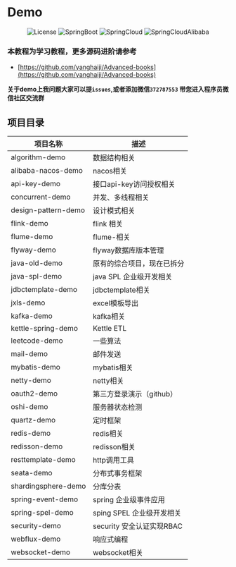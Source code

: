 # Demo

<p align="center">
  <img src='https://img.shields.io/badge/license-Apache%202-borightgreen' alt='License'/>
  <img src="https://img.shields.io/badge/Spring%20Boot-2.3.1.RELEASE-borightgreen" alt="SpringBoot"/>
  <img src="https://img.shields.io/badge/Spring%20Cloud-Hoxton.SR8-borightgreen" alt="SpringCloud"/>
  <img src="https://img.shields.io/badge/Spring%20Cloud%20Alibaba-2.2.5.RELEASE-borightgreen" alt="SpringCloudAlibaba"/>
</p>

### 本教程为学习教程，更多源码进阶请参考 

- [https://github.com/yanghaiji/Advanced-books](https://github.com/yanghaiji/Advanced-books)

**关于demo上我问题大家可以提`issues`,或者添加微信`372787553` 带您进入程序员微信社区交流群**

## **项目目录**

| 项目名称            | 描述                       |
| ------------------- | -------------------------- |
| algorithm-demo      | 数据结构相关               |
| alibaba-nacos-demo  | nacos相关                  |
| api-key-demo        | 接口api-key访问授权相关    |
| concurrent-demo     | 并发、多线程相关           |
| design-pattern-demo | 设计模式相关               |
| flink-demo          | flink 相关                 |
| flume-demo          | flume-相关                 |
| flyway-demo         | flyway数据库版本管理       |
| java-old-demo       | 原有的综合项目，现在已拆分 |
| java-spl-demo       | java SPL 企业级开发相关    |
| jdbctemplate-demo   | jdbctemplate相关           |
| jxls-demo           | excel模板导出              |
| kafka-demo          | kafka相关                  |
| kettle-spring-demo  | Kettle ETL                 |
| leetcode-demo       | 一些算法                   |
| mail-demo           | 邮件发送                   |
| mybatis-demo        | mybatis相关                |
| netty-demo          | netty相关                  |
| oauth2-demo         | 第三方登录演示（github）   |
| oshi-demo           | 服务器状态检测             |
| quartz-demo         | 定时框架                   |
| redis-demo          | redis相关                  |
| redisson-demo       | redisson相关               |
| resttemplate-demo   | http调用工具               |
| seata-demo          | 分布式事务框架             |
| shardingsphere-demo | 分库分表                   |
| spring-event-demo   | spring 企业级事件应用      |
| spring-spel-demo    | sping SPEL 企业级开发相关  |
| security-demo       | security 安全认证实现RBAC     |
| webflux-demo        | 响应式编程                 |
| websocket-demo      | websocket相关              |
